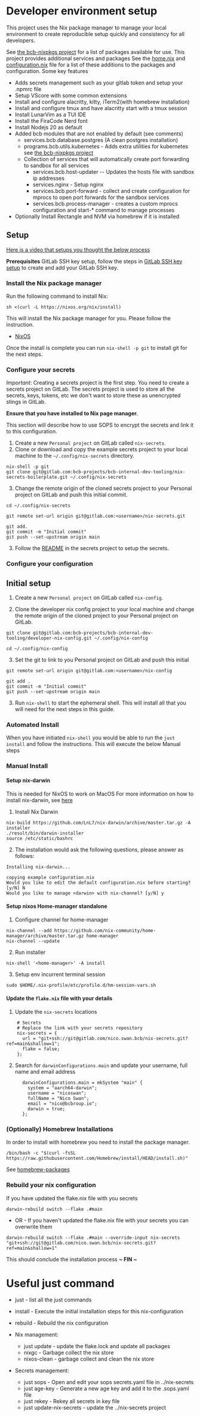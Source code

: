 # Developer environment setup

This project uses the Nix package manager to manage your local environment to create reproducible setup quickly and consistency for all developers. 

See [the bcb-nixpkgs project](https://gitlab.com/bcb-projects/bcb-internal-dev-tooling/bcb-nixpkgs/-/blob/main/README.md?ref_type=heads) for a list of packages available for use. This project provides additional services and packages 
See the [home.nix](./home.nix) and [configuration.nix](./configuration.nix) file for a list of these additions to the packages and configuration.
Some key features
* Adds secrets management such as your gitlab token and setup your .npmrc file
* Setup VScore with some common extensions
* Install and configure alacritty, kitty, iTerm2(with homebrew installation)
* Install and configure tmux and have alacritty start with a tmux session
* Install LunarVim as a TUI IDE
* Install the FiraCode Nerd font
* Install Nodejs 20 as default 
* Added bcb modules that are not enabled by default  (see comments)
  * services.bcb.database.postgres (A clean postgres installation) 
  * programs.bcb.utils.kubernetes - Adds extra utilities for kubernetes see [the bcb-nixpkgs project](https://gitlab.com/bcb-projects/bcb-internal-dev-tooling/bcb-nixpkgs/-/blob/main/README.md?ref_type=heads) 
  * Collection of services that will automatically create port forwarding to sandbox for all services 
     * services.bcb.host-updater -- Updates the hosts file with sandbox ip addresses
     * services.nginx - Setup nginx 
     * services.bcb.port-forward - collect and create configuration for mprocs to open port forwards for the sandbox services
     * services.bcb.process-manager - creates a custom mprocs configuration and start-* command to manage processes
* Optionally Install Rectangle and NVM via homebrew if it is installed

## Setup

[Here is a video that setups you thought the below process](https://bcbgroup-io.slack.com/files/U026X6MRGE8/F07NBSJNULB/rebuild-local-development-environment-with-nix.mp4)

**Prerequisites**
GitLab SSH key setup, follow the steps in [GitLab SSH key setup](./docs/generate-ssh-key-for-gitlab.md) to create and add your GitLab SSH key.


### Install the Nix package manager

Run the following command to install Nix:
```
sh <(curl -L https://nixos.org/nix/install)
```
This will install the Nix package manager for you. Please follow the instruction.

* [NixOS](https://nixos.org/download/#download-nix)

Once the install is complete you can run `nix-shell -p git` to install git for the next steps.


### Configure your secrets
*Important*: Creating a secrets project is the first step. You need to create a secrets project on GitLab. The secrets project is used to store all the secrets, keys, tokens, etc we don't want to store these as unencrypted stings in GitLab.

**Ensure that you have installed to Nix page manager.**

This section will describe how to use SOPS to encrypt the secrets and link it to this configuration.



1) Create a new `Personal project` on GitLab called `nix-secrets`. 
2) Clone or download and copy the example secrets project to your local machine to the `~/.config/nix-secrets` directory. 
```
nix-shell -p git
git clone git@gitlab.com:bcb-projects/bcb-internal-dev-tooling/nix-secrets-boilerplate.git ~/.config/nix-secrets
```
3) Change the remote origin of the cloned secrets project to your Personal project on GitLab and push this initial commit. 
```
cd ~/.config/nix-secrets    

git remote set-url origin git@gitlab.com:<username>/nix-secrets.git

git add.
git commit -m "Initial commit"
git push --set-upstream origin main
```
3) Follow the [README](https://gitlab.com/bcb-projects/bcb-internal-dev-tooling/nix-secrets-boilerplate/-/blob/main/README.md?ref_type=heads) in the secrets project to setup the secrets.


### Configure your configuration

## Initial setup

1) Create a new `Personal project` on GitLab called `nix-config`. 

2) Clone the developer nix config project to your local machine and change the remote origin of the cloned project to your Personal project on GitLab.
```
git clone git@gitlab.com:bcb-projects/bcb-internal-dev-tooling/developer-nix-config.git ~/.config/nix-config

cd ~/.config/nix-config
```
3) Set the git to link to you Personal project on GitLab and push this initial
```
git remote set-url origin git@gitlab.com:<username>/nix-config

git add .
git commit -m "Initial commit"
git push --set-upstream origin main
```
3) Run `nix-shell` to start the ephemeral shell. This will install all that you will need for the next steps in this guide.

### Automated Install
When you have initiated `nix-shell` you would be able to run the `just install` and follow the instructions.
This will execute the below Manual steps 

### Manual Install 
#### Setup nix-darwin
This is needed for NixOS to work on MacOS
For more information on how to install nix-darwin, see [here](https://github.com/LnL7/nix-darwin)

1) Install Nix Darwin
```
nix-build https://github.com/LnL7/nix-darwin/archive/master.tar.gz -A installer
./result/bin/darwin-installer
source /etc/static/bashrc
```
2) The installation would ask the following questions, please answer as follows:  
```
Installing nix-darwin...

copying example configuration.nix
Would you like to edit the default configuration.nix before starting? [y/N] N
Would you like to manage <darwin> with nix-channel? [y/N] y

```

#### Setup nixos Home-manager standalone
1) Configure channel for home-manager
```
nix-channel --add https://github.com/nix-community/home-manager/archive/master.tar.gz home-manager
nix-channel --update
```
2) Run installer
```
nix-shell '<home-manager>' -A install
```
3) Setup env incurrent terminal session
```
sudo $HOME/.nix-profile/etc/profile.d/hm-session-vars.sh
```

#### Update the `flake.nix` file with your details 

1) Update the `nix-secrets` locations
```
    # Secrets
    # Replace the link with your secrets repository
    nix-secrets = {
      url = "git+ssh://git@gitlab.com/nico.swan.bcb/nix-secrets.git?ref=main&shallow=1";
      flake = false;
    };

```

2) Search for `darwinConfigurations.main` and update your username, full name and email address

```
      darwinConfigurations.main = mkSystem "main" {
        system = "aarch64-darwin";
        username = "nicoswan";
        fullName = "Nico Swan";
        email = "nico@bcbroup.io";
        darwin = true;
      };

```

### (Optionally) Homebrew Installations
In order to install with homebrew you need to install the package manager.

```
/bin/bash -c "$(curl -fsSL https://raw.githubusercontent.com/Homebrew/install/HEAD/install.sh)"
```
See [homebrew-packages](nix-darwin/homebrew-packages.nix)

### Rebuild your nix configuration 

If you have updated the flake.nix file with you secrets
```
darwin-rebuild switch --flake .#main
```
- OR -
If you haven't updated the flake.nix file with your secrets you can overwrite them

```
darwin-rebuild switch --flake .#main --override-input nix-secrets "git+ssh://git@gitlab.com/nico.swan.bcb/nix-secrets.git?ref=main&shallow=1" 
```

This should conclude the installation process 
**~ FIN ~**



# Useful just command
* just - list all the just commands

* install - Execute the initial installation steps for this nix-configuration 
* rebuild - Rebuild the nix configuration

* Nix management:
    * just update - update the flake.lock and update all packages
    * nixgc - Garbage collect the nix store
    * nixos-clean - garbage collect and clean the nix store

* Secrets management:
    * just sops - Open and edit your sops secrets.yaml file in ../nix-secrets
    * just age-key - Generate a new age key and add it to the .sops.yaml file
    * just rekey - Rekey all secrets in key file
    * just update-nix-secrets - update the ../nix-secrets project 
  





